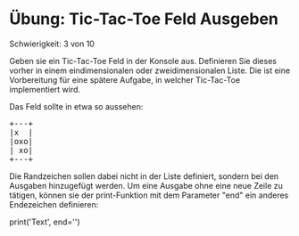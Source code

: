 # Übung: Tic-Tac-Toe Feld Ausgeben

Schwierigkeit: 3 von 10

Geben sie ein Tic-Tac-Toe Feld in der Konsole aus. Definieren Sie dieses
vorher in einem eindimensionalen oder zweidimensionalen Liste. Die
ist eine Vorbereitung für eine spätere Aufgabe, in welcher Tic-Tac-Toe 
implementiert wird.

Das Feld sollte in etwa so aussehen:

<pre>
+---+  
|x  |  
|oxo|  
| xo|  
+---+  
</pre>

Die Randzeichen sollen dabei nicht in der Liste definiert, sondern
bei den Ausgaben hinzugefügt werden. Um eine Ausgabe ohne eine neue 
Zeile zu tätigen, können sie der print-Funktion mit dem Parameter "end"
ein anderes Endezeichen definieren:

print('Text', end='')